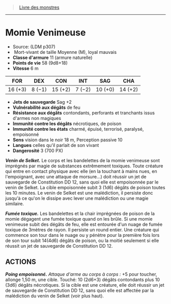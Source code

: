 ﻿> [Livre des monstres](tome_of_beasts.md)

---

# Momie Venimeuse

- Source: (LDM p307)
-  Mort-vivant de taille Moyenne (M), loyal mauvais
- **Classe d'armure** 11 (armure naturelle)
- **Points de vie** 58 (9d8+18)
- **Vitesse** 6 m

|FOR|DEX|CON|INT|SAG|CHA|
|---|---|---|---|---|---|
|16 (+3)|8 (−1)|15 (+2)|7 (−2)|10 (+0)|14 (+2)|

- **Jets de sauvegarde** Sag +2
- **Vulnérabilité aux dégâts** de feu
- **Résistance aux dégâts** contondants, perforants et tranchants issus d'armes non magiques
- **Immunité contre les dégâts** nécrotiques, de poison
- **Immunité contre les états** charmé, épuisé, terrorisé, paralysé, empoisonné
- **Sens** vision dans le noir 18 m, Perception passive 10
- **Langues** celles qu'il parlait de son vivant
- **Dangerosité** 3 (700 PX)

**_Venin de Selket._** Le corps et les bandelettes de la momie venimeuse sont imprégnés par magie de substances extrêmement toxiques. Toute créature qui entre en contact physique avec elle (en la touchant à mains nues, en l'empoignant, avec une attaque de morsure...) doit réussir un jet de sauvegarde de Constitution DD 12, sans quoi elle est empoisonnée par le venin de Selket. La cible empoisonnée subit 3 (1d6) dégâts de poison toutes les 10 minutes. Le venin de Selket est une malédiction, il persiste donc jusqu'à ce qu'on le dissipe avec lever une malédiction ou une magie similaire.

**_Fumée toxique._** Les bandelettes et la chair imprégnées de poison de la momie dégagent une fumée toxique quand on les brûle. Si une momie venimeuse subit des dégâts de feu, elle est entourée d'un nuage de fumée toxique de 3mètres de rayon. Il persiste un round entier. Une créature qui commence son tour dans le nuage ou y pénètre pour la première fois lors de son tour subit 14(4d6) dégâts de poison, ou la moitié seulement si elle réussit un jet de sauvegarde de Constitution DD 12.

## ACTIONS

**_Poing empoisonné._** _Attaque d'arme au corps à corps :_ +5 pour toucher, allonge 1,50 m, une cible. Touché: 10 (2d6+3) dégâts contondants plus 10 (3d6) dégâts nécrotiques. Si la cible est une créature, elle doit réussir un jet de sauvegarde de Constitution DD 12, sans quoi elle est affectée par la malédiction du venin de Selket (voir plus haut).

